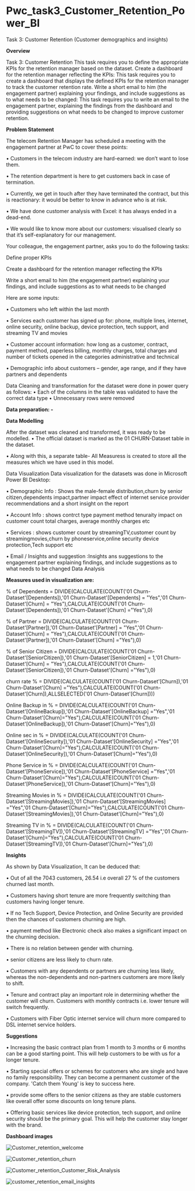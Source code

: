 # Pwc_task3_Customer_Retention_Power_BI
Task 3: Customer Retention (Customer demographics and insights)

**Overview**

Task 3: Customer Retention This task requires you to define the appropriate KPIs for the retention manager based on the dataset. Create a dashboard for the retention manager reflecting the KPIs: This task requires you to create a dashboard that displays the defined KPIs for the retention manager to track the customer retention rate. Write a short email to him (the engagement partner) explaining your findings, and include suggestions as to what needs to be changed: This task requires you to write an email to the engagement partner, explaining the findings from the dashboard and providing suggestions on what needs to be changed to improve customer retention.

**Problem Statement**

The telecom Retention Manager has scheduled a meeting with the engagement partner at PwC to cover these points:

• Customers in the telecom industry are hard-earned: we don’t want to lose them.

• The retention department is here to get customers back in case of termination.

• Currently, we get in touch after they have terminated the contract, but this is reactionary: it would be better to know in advance who is at risk.

• We have done customer analysis with Excel: it has always ended in a dead-end.

• We would like to know more about our customers: visualised clearly so that it’s self-explanatory for our management.

Your colleague, the engagement partner, asks you to do the following tasks:

Define proper KPIs

Create a dashboard for the retention manager reflecting the KPIs

Write a short email to him (the engagement partner) explaining your findings, and include suggestions as to what needs to be changed

Here are some inputs:

• Customers who left within the last month

• Services each customer has signed up for: phone, multiple lines, internet, online security, online backup, device protection, tech support, and streaming TV and movies

• Customer account information: how long as a customer, contract, payment method, paperless billing, monthly charges, total charges and number of tickets opened in the categories administrative and technical

• Demographic info about customers – gender, age range, and if they have partners and dependents

Data Cleaning and transformation for the dataset were done in power query as follows: • Each of the columns in the table was validated to have the correct data type • Unnecessary rows were removed

**Data preparation: -**

**Data Modelling**

After the dataset was cleaned and transformed, it was ready to be modelled. • The official dataset is marked as the 01 CHURN-Dataset table in the dataset.

• Along with this, a separate table- All Measuress is created to store all the measures which we have used in this model.

Data Visualization
Data visualization for the datasets was done in Microsoft Power BI Desktop:

• Demographic Info : Shows the male-female distribution,churn by senior citizen,dependents impact,partner impact effect of internet service provider recommendations and a short insight on the report

• Account Info : shows contrct type payment method tenuraity impact on customer count total charges, average monthly charges etc

• Services : shows customer count by streamingTV,customer count by streamingmovies,churn by phoneservice,online security device protection,Tech support etc

• Email / Insights and suggestion :Insights ans suggestions to the engagement partner explaining findings, and include suggestions as to what needs to be changed
Data Analysis

**Measures used in visualization are:**

% of Dependents = DIVIDE(CALCULATE(COUNT('01 Churn-Dataset'[Dependents]),'01 Churn-Dataset'[Dependents] = "Yes",'01 Churn-Dataset'[Churn] = "Yes"),CALCULATE(COUNT('01 Churn-Dataset'[Dependents]),'01 Churn-Dataset'[Churn] ="Yes"),0)

% of Partner = DIVIDE(CALCULATE(COUNT('01 Churn-Dataset'[Partner]),'01 Churn-Dataset'[Partner] = "Yes",'01 Churn-Dataset'[Churn] = "Yes"),CALCULATE(COUNT('01 Churn-Dataset'[Partner]),'01 Churn-Dataset'[Churn] ="Yes"),0)

% of Senior Citizen = DIVIDE(CALCULATE(COUNT('01 Churn-Dataset'[SeniorCitizen]),'01 Churn-Dataset'[SeniorCitizen] = 1,'01 Churn-Dataset'[Churn] = "Yes"),CALCULATE(COUNT('01 Churn-Dataset'[SeniorCitizen]),'01 Churn-Dataset'[Churn] ="Yes"),0)

churn rate % = DIVIDE(CALCULATE(COUNT('01 Churn-Dataset'[Churn]),'01 Churn-Dataset'[Churn] ="Yes"),CALCULATE(COUNT('01 Churn-Dataset'[Churn]),ALLSELECTED('01 Churn-Dataset'[Churn])))

Online Backup in % = DIVIDE(CALCULATE(COUNT('01 Churn-Dataset'[OnlineBackup]),'01 Churn-Dataset'[OnlineBackup] ="Yes",'01 Churn-Dataset'[Churn]="Yes"),CALCULATE(COUNT('01 Churn-Dataset'[OnlineBackup]),'01 Churn-Dataset'[Churn]="Yes"),0)

Online sec in % = DIVIDE(CALCULATE(COUNT('01 Churn-Dataset'[OnlineSecurity]),'01 Churn-Dataset'[OnlineSecurity] ="Yes",'01 Churn-Dataset'[Churn]="Yes"),CALCULATE(COUNT('01 Churn-Dataset'[OnlineSecurity]),'01 Churn-Dataset'[Churn]="Yes"),0)

Phone Service in % = DIVIDE(CALCULATE(COUNT('01 Churn-Dataset'[PhoneService]),'01 Churn-Dataset'[PhoneService] ="Yes",'01 Churn-Dataset'[Churn]="Yes"),CALCULATE(COUNT('01 Churn-Dataset'[PhoneService]),'01 Churn-Dataset'[Churn]="Yes"),0)

Streaming Movies in % = DIVIDE(CALCULATE(COUNT('01 Churn-Dataset'[StreamingMovies]),'01 Churn-Dataset'[StreamingMovies] ="Yes",'01 Churn-Dataset'[Churn]="Yes"),CALCULATE(COUNT('01 Churn-Dataset'[StreamingMovies]),'01 Churn-Dataset'[Churn]="Yes"),0)

Streaming TV in % = DIVIDE(CALCULATE(COUNT('01 Churn-Dataset'[StreamingTV]),'01 Churn-Dataset'[StreamingTV] ="Yes",'01 Churn-Dataset'[Churn]="Yes"),CALCULATE(COUNT('01 Churn-Dataset'[StreamingTV]),'01 Churn-Dataset'[Churn]="Yes"),0)


**Insights**

As shown by Data Visualization, It can be deduced that:

• Out of all the 7043 customers, 26.54 i.e overall 27 % of the customers churned last month.

• Customers having short tenure are more frequently switching than customers having longer tenure.

• If no Tech Support, Device Protection, and Online Security are provided then the chances of customers churning are high.

• payment method like Electronic check also makes a significant impact on the churning decision.

• There is no relation between gender with churning.

• senior citizens are less likely to churn rate.

• Customers with any dependents or partners are churning less likely, whereas the non-dependents and non-partners customers are more likely to shift.

• Tenure and contract play an important role in determining whether the customer will churn. Customers with monthly contracts i.e. lower tenure will switch frequently.

• Customers with Fiber Optic internet service will churn more compared to DSL internet service holders.

**Suggestions**

• Increasing the basic contract plan from 1 month to 3 months or 6 months can be a good starting point. This will help customers to be with us for a longer tenure.

• Starting special offers or schemes for customers who are single and have no family responsibility. They can become a permanent customer of the company. 'Catch them Young' is key to success here.

• provide some offers to the senior citizens as they are stable customers like overall offer some discounts on long tenure plans.

• Offering basic services like device protection, tech support, and online security should be the primary goal. This will help the customer stay longer with the brand.

**Dashboard images**


![Customer_retention_welcome](https://github.com/user-attachments/assets/285f77c6-8893-419a-bfdb-dca742076dc4)

![Customer_retention_churn](https://github.com/user-attachments/assets/dde54179-31c5-443a-bacd-1a4706e741a7)

![Customer_retention_Customer_Risk_Analysis](https://github.com/user-attachments/assets/d110d7ad-42fd-4fe9-b018-f600b7e79499)

![customer_retention_email_insights](https://github.com/user-attachments/assets/22510ab5-e46a-43a3-80c1-1e283d490304)
